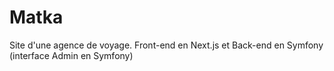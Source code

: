 # Matka
Site d'une agence de voyage. Front-end en Next.js et Back-end en Symfony (interface Admin en Symfony)
